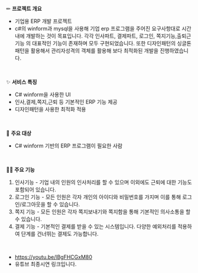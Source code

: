 






✏ <b>프로젝트 개요</b><br>

- 기업용 ERP 개발 프로젝트 
- c#의 winform과 mysql을 사용해 기업 erp 프로그램을 주어진 요구사항대로 시간내에 개발하는 것이 목표입니다.
각각 인사파트, 결제파트, 로그인, 쪽지기능,출퇴근기능 의 대표적인 기능이 존재하며 모두 구현되었습니다.
또한 디자인패턴의 싱글톤패턴을 활용해서 관리자성격의 객체를 활용해 보다 최적화된 개발을 진행하였습니다.
<br>

✨ <b>서비스 특징</b><br>

- C# winform을 사용한 UI 
- 인사,결제,쪽지,근퇴 등 기본적인 ERP 기능 제공
- 디자인패턴을 사용한 최적화 적용 

<br>

👤 <b>주요 대상</b><br>

- C# winform 기반의 ERP 프로그램이 필요한 사람


<br>

☝🏻 <b>주요 기능</b>

1. 인사기능 - 기업 내의 인원의 인사처리를 할 수 있으며 이외에도 근퇴에 대한 기능도 포함되어 있습니다.
2. 로그인 기능 - 모든 인원은 각자 개인의 아이디와 비밀번호를 가지며 이를 통해 로그인/로그아웃을 할 수 있습니다.
3. 쪽지 기능 - 모든 인원은 각자 쪽지보내기와 쪽지함을 통해 기본적인 의사소통을 할 수 있습니다.
4. 결제 기능 - 기본적인 결제를 받을 수 있는 시스템입니다. 다양한 예외처리를 적용하여 단계를 건너뛰는 결제도 가능합니다.

<br>


- https://youtu.be/lBgFHCGxM80 
- 유튜브 최종시연 링크입니다.


